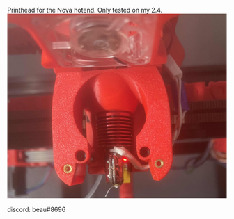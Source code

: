 Printhead for the Nova hotend. Only tested on my 2.4.
![IMG_7034](images/IMG_7034.jpg)

discord: beau#8696
